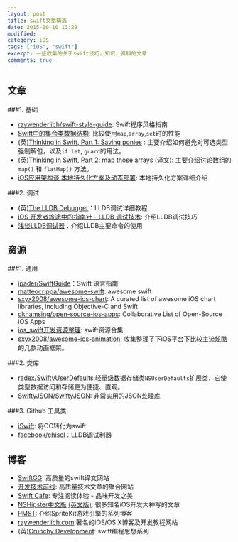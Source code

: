 ```yaml
---
layout: post
title: swift文章精选
date: 2015-10-10 13:29
modified: 				
category: iOS
tags: ["iOS", "swift"]
excerpt: 一些收集的关于swift技巧，知识，资料的文章
comments: true
---
```


## 文章

###1. 基础

* [raywenderlich/swift-style-guide](https://github.com/raywenderlich/swift-style-guide): Swift程序风格指南
* [Swift中的集合类数据结构](http://blog.csdn.net/yake_099/article/details/48462489): 比较使用`map`,`array`,`set`时的性能
* (英)[Thinking in Swift, Part 1: Saving ponies][Thinking in Swift, Part 1] : 主要介绍如何避免对可选类型强制解包，以及`if let`, `guard`的用法。
* (英)[Thinking in Swift, Part 2: map those arrays][Thinking in Swift, Part 2] [(译文)][数组的 Map 方法]: 主要介绍讨论数组的 `map()` 和 `flatMap()` 方法。
* [iOS应用架构谈 本地持久化方案及动态部署](http://casatwy.com/iosying-yong-jia-gou-tan-ben-di-chi-jiu-hua-fang-an-ji-dong-tai-bu-shu.html?hmsr=toutiao.io&utm_medium=toutiao.io&utm_source=toutiao.io): 本地持久化方案详细介绍


###2. 调试

* (英)[The LLDB Debugger](http://lldb.llvm.org/tutorial.html)：LLDB调试详细教程
* [iOS 开发者旅途中的指南针 - LLDB 调试技术](http://swiftcafe.io/2015/09/05/lldb-debug/): 介绍LLDB调试技巧
* [浅谈LLDB调试器](http://www.cocoachina.com/ios/20150126/11021.html)：介绍LLDB主要命令的使用

## 资源

###1. 通用

* [ipader/SwiftGuide](https://github.com/ipader/SwiftGuide)：Swift 语言指南
* [matteocrippa/awesome-swift](https://github.com/matteocrippa/awesome-swift): awesome swift
* [sxyx2008/awesome-ios-chart](https://github.com/sxyx2008/awesome-ios-chart): A curated list of awesome iOS chart libraries, including Objective-C and Swift
* [dkhamsing/open-source-ios-apps](https://github.com/dkhamsing/open-source-ios-apps): Collaborative List of Open-Source iOS Apps
* [ios_swift开发资源整理](http://blog.csdn.net/colouful987/article/details/46125113): swift资源合集
* [sxyx2008/awesome-ios-animation](https://github.com/sxyx2008/awesome-ios-animation): 收集整理了下iOS平台下比较主流炫酷的几款动画框架。

###2. 类库

* [radex/SwiftyUserDefaults](https://github.com/radex/SwiftyUserDefaults):轻量级数据存储类`NSUserDefaults`扩展类，它使类型数据访问和存储更为便捷、直观。
* [SwiftyJSON/SwiftyJSON](https://github.com/SwiftyJSON/SwiftyJSON): 非常实用的JSON处理库

###3. Github 工具类
* [iSwift](http://iswift.org): 将OC转化为swift
* [facebook/chisel](https://github.com/facebook/chisel)：LLDB调试利器

## 博客

* [SwiftGG](http://swift.gg): 高质量的swift译文网站
* [开发技术前线](http://www.devtf.cn): 高质量技术文章的聚合网站
* [Swift Cafe](http://swiftcafe.io): 专注阅读体验 - 品味开发之美
* [NSHipster中文版](http://nshipster.cn) [(英文版)](http://nshipster.com): 很多知名iOS开发大神写的文章
* [PMST](http://blog.csdn.net/colouful987/article/category/2898663/2): 介绍SpriteKit游戏引擎的系列博客
* [raywenderlich.com](http://www.raywenderlich.com):著名的iOS/OS X博客及开发教程网站
* (英)[Crunchy Development](http://alisoftware.github.io): swift编程思想系列


[Thinking in Swift, Part 1]: http://alisoftware.github.io/swift/2015/09/06/thinking-in-swift-1/
[Thinking in Swift, Part 2]: http://alisoftware.github.io/swift/2015/09/20/thinking-in-swift-2/
[数组的 Map 方法]: http://swift.gg/2015/10/09/thinking-in-swift-2/